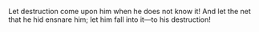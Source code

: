 Let destruction come upon him when he does not know it! And let the net that he hid ensnare him; let him fall into it—to his destruction!

